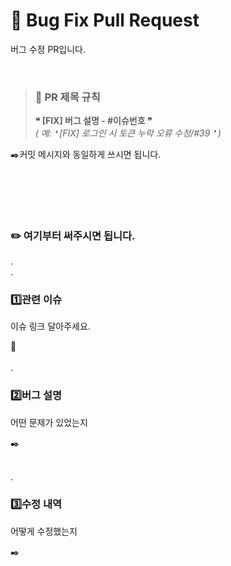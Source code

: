 # 🐞 Bug Fix Pull Request

버그 수정 PR입니다. 

</br>

> ### 📝 PR 제목 규칙
> **❝ [FIX] 버그 설명 - #이슈번호 ❞**
</br>*( 예: ❛ [FIX] 로그인 시 토큰 누락 오류 수정/#39 ❜ )* 

✒️커밋 메시지와 동일하게 쓰시면 됩니다.

</br></br>
---

### ✏️ 여기부터 써주시면 됩니다.
.
</br>.

### 1️⃣관련 이슈
이슈 링크 달아주세요. 

🔗
</br></br>
.
### 2️⃣버그 설명
어떤 문제가 있었는지

✒️
</br></br>

.
### 3️⃣수정 내역
어떻게 수정했는지

✒️
</br></br>
